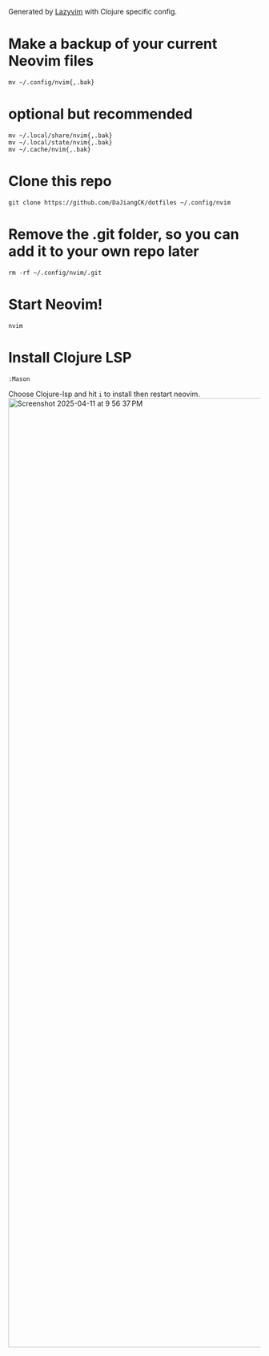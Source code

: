 Generated by [Lazyvim](https://www.lazyvim.org/) with Clojure specific config.

# Make a backup of your current Neovim files
```
mv ~/.config/nvim{,.bak}
```
# optional but recommended
```
mv ~/.local/share/nvim{,.bak}
mv ~/.local/state/nvim{,.bak}
mv ~/.cache/nvim{,.bak}
```
# Clone this repo
```
git clone https://github.com/DaJiangCK/dotfiles ~/.config/nvim
```
# Remove the .git folder, so you can add it to your own repo later
```
rm -rf ~/.config/nvim/.git
```
# Start Neovim!
```
nvim
```
# Install Clojure LSP
```
:Mason
```
Choose Clojure-lsp and hit `i` to install then restart neovim.
<img width="1894" alt="Screenshot 2025-04-11 at 9 56 37 PM" src="https://github.com/user-attachments/assets/604b2cfc-ed30-41c1-acd0-cd2bc788e07c" />

